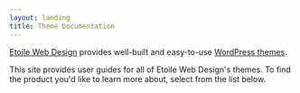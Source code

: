 ```yaml
---
layout: landing
title: Theme Documentation
---
```

[Etoile Web Design](https://www.etoilewebdesign.com.com) provides well-built and easy-to-use [WordPress themes](https://www.etoilewebdesign.com/themes).

This site provides user guides for all of Etoile Web Design's themes. To find the product you'd like to learn more about, select from the list below.
